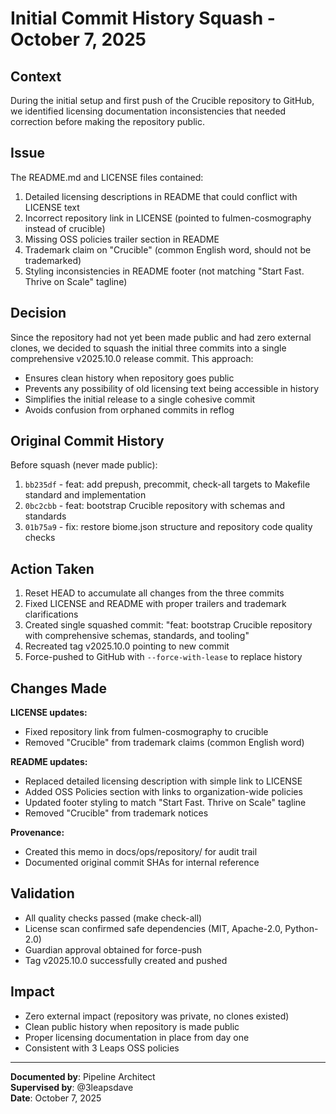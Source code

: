 # Initial Commit History Squash - October 7, 2025

## Context

During the initial setup and first push of the Crucible repository to GitHub, we identified licensing documentation inconsistencies that needed correction before making the repository public.

## Issue

The README.md and LICENSE files contained:

1. Detailed licensing descriptions in README that could conflict with LICENSE text
2. Incorrect repository link in LICENSE (pointed to fulmen-cosmography instead of crucible)
3. Missing OSS policies trailer section in README
4. Trademark claim on "Crucible" (common English word, should not be trademarked)
5. Styling inconsistencies in README footer (not matching "Start Fast. Thrive on Scale" tagline)

## Decision

Since the repository had not yet been made public and had zero external clones, we decided to squash the initial three commits into a single comprehensive v2025.10.0 release commit. This approach:

- Ensures clean history when repository goes public
- Prevents any possibility of old licensing text being accessible in history
- Simplifies the initial release to a single cohesive commit
- Avoids confusion from orphaned commits in reflog

## Original Commit History

Before squash (never made public):

1. `bb235df` - feat: add prepush, precommit, check-all targets to Makefile standard and implementation
2. `0bc2cbb` - feat: bootstrap Crucible repository with schemas and standards
3. `01b75a9` - fix: restore biome.json structure and repository code quality checks

## Action Taken

1. Reset HEAD to accumulate all changes from the three commits
2. Fixed LICENSE and README with proper trailers and trademark clarifications
3. Created single squashed commit: "feat: bootstrap Crucible repository with comprehensive schemas, standards, and tooling"
4. Recreated tag v2025.10.0 pointing to new commit
5. Force-pushed to GitHub with `--force-with-lease` to replace history

## Changes Made

**LICENSE updates:**

- Fixed repository link from fulmen-cosmography to crucible
- Removed "Crucible" from trademark claims (common English word)

**README updates:**

- Replaced detailed licensing description with simple link to LICENSE
- Added OSS Policies section with links to organization-wide policies
- Updated footer styling to match "Start Fast. Thrive on Scale" tagline
- Removed "Crucible" from trademark notices

**Provenance:**

- Created this memo in docs/ops/repository/ for audit trail
- Documented original commit SHAs for internal reference

## Validation

- All quality checks passed (make check-all)
- License scan confirmed safe dependencies (MIT, Apache-2.0, Python-2.0)
- Guardian approval obtained for force-push
- Tag v2025.10.0 successfully created and pushed

## Impact

- Zero external impact (repository was private, no clones existed)
- Clean public history when repository is made public
- Proper licensing documentation in place from day one
- Consistent with 3 Leaps OSS policies

---

**Documented by**: Pipeline Architect  
**Supervised by**: @3leapsdave  
**Date**: October 7, 2025
